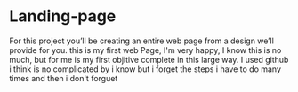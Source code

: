 # Landing-page
For this project you’ll be creating an entire web page from a design we’ll provide for you. 
this is my first web Page, I'm very happy, I know this is no much, but for me is my first objitive complete in this large way.
I used github i think is no complicated by i know but i forget the steps i have to do many times and then i don't forguet